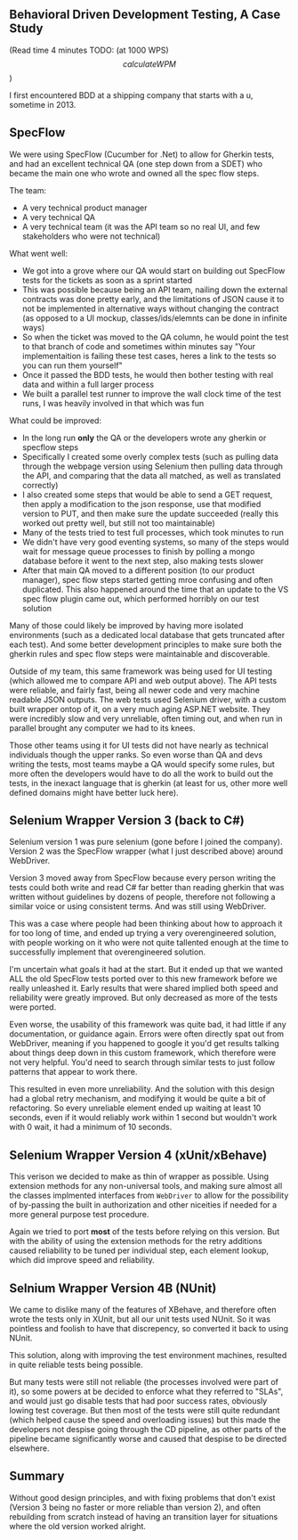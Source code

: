 ## Behavioral Driven Development Testing, A Case Study

(Read time 4 minutes TODO: (at 1000 WPS) $$calculateWPM$$)

I first encountered BDD at a shipping company that starts with a u, sometime in 2013.

## SpecFlow

We were using SpecFlow (Cucumber for .Net) to allow for Gherkin tests, and had an excellent technical QA (one step down from a SDET) who became the main one who wrote and owned all the spec flow steps.

The team:
* A very technical product manager
* A very technical QA
* A very technical team (it was the API team so no real UI, and few stakeholders who were not technical)

What went well:
* We got into a grove where our QA would start on building out SpecFlow tests for the tickets as soon as a sprint started
* This was possible because being an API team, nailing down the external contracts was done pretty early, and the limitations of JSON cause it to not be implemented in alternative ways without changing the contract (as opposed to a UI mockup, classes/ids/elemnts can be done in infinite ways)
* So when the ticket was moved to the QA column, he would point the test to that branch of code and sometimes within minutes say "Your implementaition is failing these test cases, heres a link to the tests so you can run them yourself"
* Once it passed the BDD tests, he would then bother testing with real data and within a full larger process
* We built a parallel test runner to improve the wall clock time of the test runs, I was heavily involved in that which was fun

What could be improved:
* In the long run **only** the QA or the developers wrote any gherkin or specflow steps
* Specifically I created some overly complex tests (such as pulling data through the webpage version using Selenium then pulling data through the API, and comparing that the data all matched, as well as translated correctly)
* I also created some steps that would be able to send a GET request, then apply a modification to the json response, use that modified version to PUT, and then make sure the update succeeded (really this worked out pretty well, but still not too maintainable)
* Many of the tests tried to test full processes, which took minutes to run
* We didn't have very good eventing systems, so many of the steps would wait for message queue processes to finish by polling a mongo database before it went to the next step, also making tests slower
* After that main QA moved to a different position (to our product manager), spec flow steps started getting mroe confusing and often duplicated.  This also happened around the time that an update to the VS spec flow plugin came out, which performed horribly on our test solution

Many of those could likely be improved by having more isolated environments (such as a dedicated local database that gets truncated after each test).  And some better development principles to make sure both the gherkin rules and spec flow steps were maintainable and discoverable.

Outside of my team, this same framework was being used for UI testing (which allowed me to compare API and web output above).  The API tests were reliable, and fairly fast, being all newer code and very machine readable JSON outputs.  The web tests used Selenium driver, with a custom built wrapper ontop of it, on a very much aging ASP.NET website.  They were incredibly slow and very unreliable, often timing out, and when run in parallel brought any computer we had to its knees.

Those other teams using it for UI tests did not have nearly as technical individuals though the upper ranks.  So even worse than QA and devs writing the tests, most teams maybe a QA would specify some rules, but more often the developers would have to do all the work to build out the tests, in the inexact language that is gherkin (at least for us, other more well defined domains might have better luck here).

## Selenium Wrapper Version 3 (back to C#)

Selenium version 1 was pure selenium (gone before I joined the company).  Version 2 was the SpecFlow wrapper (what I just described above) around WebDriver.

Version 3 moved away from SpecFlow because every person writing the tests could both write and read C# far better than reading gherkin that was written without guidelines by dozens of people, therefore not following a similar voice or using consistent terms.  And was still using WebDriver.

This was a case where people had been thinking about how to approach it for too long of time, and ended up trying a very overengineered solution, with people working on it who were not quite tallented enough at the time to successfully implement that overengineered solution.

I'm uncertain what goals it had at the start.  But it ended up that we wanted ALL the old SpecFlow tests ported over to this new framework before we really unleashed it.  Early results that were shared implied both speed and reliability were greatly improved.  But only decreased as more of the tests were ported.

Even worse, the usability of this framework was quite bad, it had little if any documentation, or guidance again.  Errors were often directly spat out from WebDriver, meaning if you happened to google it you'd get results talking about things deep down in this custom framework, which therefore were not very helpful.  You'd need to search through similar tests to just follow patterns that appear to work there.

This resulted in even more unreliability.  And the solution with this design had a global retry mechanism, and modifying it would be quite a bit of refactoring.  So every unreliable element ended up waiting at least 10 seconds, even if it would reliably work within 1 second but wouldn't work with 0 wait, it had a minimum of 10 seconds.

## Selenium Wrapper Version 4 (xUnit/xBehave)

This verison we decided to make as thin of wrapper as possible.  Using extension methods for any non-universal tools, and making sure almost all the classes implmented interfaces from `WebDriver` to allow for the possibility of by-passing the built in authorization and other niceities if needed for a more general purpose test procedure.

Again we tried to port **most** of the tests before relying on this version.  But with the ability of using the extension methods for the retry additions caused reliability to be tuned per individual step, each element lookup, which did improve speed and reliability.

## Selnium Wrapper Version 4B (NUnit)

We came to dislike many of the features of XBehave, and therefore often wrote the tests only in XUnit, but all our unit tests used NUnit.  So it was pointless and foolish to have that discrepency, so converted it back to using NUnit.

This solution, along with improving the test environment machines, resulted in quite reliable tests being possible.  

But many tests were still not reliable (the processes involved were part of it), so some powers at be decided to enforce what they referred to "SLAs", and would just go disable tests that had poor success rates, obviously lowing test coverage.  But then most of the tests were still quite redundant (which helped cause the speed and overloading issues) but this made the developers not despise going through the CD pipeline, as other parts of the pipeline became significantly worse and caused that despise to be directed elsewhere.

## Summary

Without good design principles, and with fixing problems that don't exist (Version 3 being no faster or more reliable than version 2), and often rebuilding from scratch instead of having an transition layer for situations where the old version worked alright.